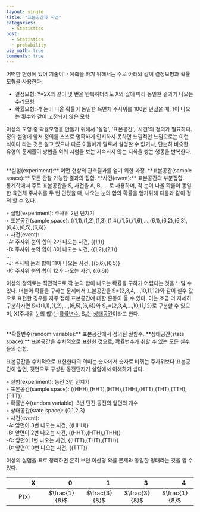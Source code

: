 ```yaml
---
layout: single
title: "표본공간과 사건"
categories:
  - Statistics
post:
  - Statistics
  - probability
use_math: true
comments: true
---
```

어떠한 현상에 있어 기술이나 예측을 하기 위해서는 주로 아래와 같이 결정모형과 확률모형을 사용한다.  
  - 결정모형: Y=2X와 같이 몇 번을 반복하더라도 X의 값에 따라 동일한 결과가 나오는 수리모형
  - 확률모형: 각 눈이 나올 확률이 동일한 육면체 주사위를 100번 던졌을 때, 1이 나오는 횟수와 같이 고정되지 않은 모형

이상의 모형 중 확률모형을 만들기 위해서 '실험', '표본공간', '사건'의 정의가 필요하다. 정의 설명에 앞서 정의를 스스로 명확하게 인지하지 못하면 느낌적인 느낌으로는 이런 식이다 라는 것은 알고 있으나 다른 이들에게 말로서 설명할 수 없거나, 단순히 비슷한 유형의 문제풀이 방법을 외워 시험을 보는 지속되지 않는 지식을 쌓는 행동을 반복한다.  
  
<br>
**실험(experiment):**
어떤 현상의 관측결과를 얻기 위한 과정.  
**표본공간(sample space):**
모든 관찰 가능한 결과의 집합.  
**사건(event):**
표본공간의 부분집합.  

<br>
통계학에서 주로 표본공간을 S, 사건을 A, B, ... 로 사용하며, 각 눈이 나올 확률이 동일한 육면체 주사위를 두 번 던졌을 때, 나오는 눈의 합의 확률을 얻기위해 다음과 같이 정의 할 수 있다.  
  
◦ 실험(experiment): 주사위 2번 던지기  
◦ 표본공간(sample space): {(1,1),(1,2),(1,3),(1,4),(1,5),(1,6),...,(6,1),(6,2),(6,3),(6,4),(6,5),(6,6)}  
◦ 사건(event):  
  -A: 주사위 눈의 합이 2가 나오는 사건, {(1,1)}  
  -B: 주사위 눈의 합이 3이 나오는 사건, {(1,2),(2,1)}  
  ...   
  -J: 주사위 눈의 합이 11이 나오는 사건, {(5,6),(6,5)}  
  -K: 주사위 눈의 합이 12가 나오는 사건, {(6,6)}  
  
이상의 정의로는 직관적으로 각 눈의 합이 나오는 확률을 구하기 어렵다는 것을 느낄 수 있다. 더불어 확률을 구하는 문제에서 표본공간을 S={2,3,4,...,10,11,12}와 같이 실수 값으로 표현한 경우를 자주 접해 표본공간에 대한 혼동이 올 수 있다. 이는 조금 더 자세히 구분하자면 S={(1,1),(1,2),...,(6,5),(6,6)}와 S<sub>x</sub>={2,3,4,...,10,11,12}로 구분할 수 있으며, X(주사위 눈의 합)는 <u>확률변수</u>, S<sub>x</sub>는 <u>상태공간</u>이라고 한다.  
  
<br>
**확률변수(random variable):**
표본공간에서 정의된 실함수.  
**상태공간(state space):**
표본공간을 수치적으로 표현한 것으로, 확률변수가 취할 수 있는 모든 실수들의 집합.  
  
표본공간을 수치적으로 표현한다의 의미는 숫자에서 숫자로 바뀌는 주사위보다 표본공간이 앞면, 뒷면으로 구성된 동전던지기 실험에서 이해하기 쉽다.  
  
◦ 실험(experiment): 동전 3번 던지기  
◦ 표본공간(sample space): {(HHH),(HHT),(HTH),(THH),(HTT),(THT),(TTH),(TTT)}  
◦ 확률변수(random variable): 3번 던진 동전의 앞면의 개수  
◦ 상태공간(state space): {0,1,2,3}  
◦ 사건(event):  
  -A: 앞면이 3번 나오는 사건, {(HHH)}  
  -B: 앞면이 2번 나오는 사건, {(HHT),(HTH),(THH)}  
  -C: 앞면이 1번 나오는 사건, {(HTT),(THT),(TTH)}  
  -D: 앞면이 0번 나오는 사건, {(TTT)}  
  
이상의 실험을 표로 정리하면 흔히 보던 이산형 확률 문제와 동일한 형태라는 것을 알 수 있다.  

|　　　X　　　|　　　0　　　|　　　1　　　|　　　3　　　|　　　4　　　|
|:------:|:------:|:------:|:------:|:------:|
|P(x)|$\frac{1}{8}$|$\frac{3}{8}$|$\frac{3}{8}$|$\frac{1}{8}$|
